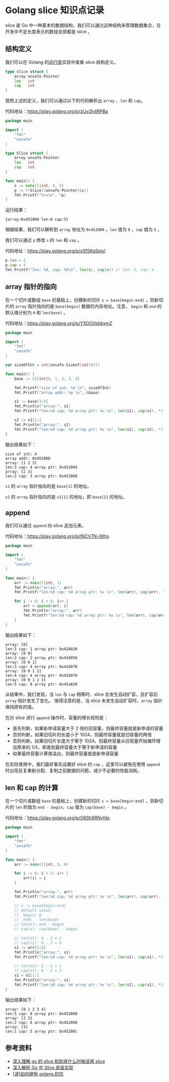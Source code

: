 # Golang slice 知识点记录

slice 是 Go 中一种基本的数据结构，我们可以通过这种结构来管理数据集合，在开发中不定长度表示的数组全部都是 slice 。

## 结构定义

我们可以在 Golang 的[运行库](https://golang.org/src/runtime/slice.go)实现中查看 slice 结构定义。

```go
type slice struct {
	array unsafe.Pointer
	len   int
	cap   int
}
```

按照上述的定义，我们可以通过以下的代码解析出 `array` 、`len` 和 `cap`。

代码地址：https://play.golang.org/p/zIJv2h4RPBa

```go
package main

import (
	"fmt"
	"unsafe"
)

type Slice struct {
	array unsafe.Pointer
	len   int
	cap   int
}

func main() {
	s := make([]int, 0, 5)
	p := (*Slice)(unsafe.Pointer(&s))
	fmt.Printf("%+v\n", *p)
}
```

运行结果：

```
{array:0x452000 len:0 cap:5}
```

根据结果，我们可以解析到 `array` 地址为 `0x452000` ，`len` 值为 `0` ，`cap` 值为 `5` 。

我们可以通过 `p` 修改 `s` 的 `len` 和 `cap` 。

代码地址：https://play.golang.org/p/xSfSKgSejxI

```go
p.len = 2
p.cap = 4
fmt.Printf("len: %d, cap: %d\n", len(s), cap(s)) // len: 2, cap: 4
```

## array 指针的指向

在一个切片或数组 `base` 的基础上，创建新的切片 `s = base[begin:end]` ，则新切片的 `array` 指针指向的是 `base[begin]` 数据的内存地址。注意， `begin` 和 `end` 的默认值分别为 `0` 和 `len(base)` 。

代码地址：https://play.golang.org/p/YXDOVebbxmZ

```go
package main

import (
	"fmt"
	"unsafe"
)

var sizeOfInt = int(unsafe.Sizeof(int(0)))

func main() {
	base := [5]int{0, 1, 2, 3, 4}

	fmt.Printf("size of int: %d \n", sizeOfInt)
	fmt.Printf("array addr: %p \n", &base)

	s1 := base[1:4]
	fmt.Println("array:", s1)
	fmt.Printf("len:%d cap: %d array ptr: %v \n", len(s1), cap(s1), *(*unsafe.Pointer)(unsafe.Pointer(&s1)))

	s2 := s1[1:]
	fmt.Println("array:", s2)
	fmt.Printf("len:%d cap: %d array ptr: %v \n", len(s2), cap(s2), *(*unsafe.Pointer)(unsafe.Pointer(&s2)))
}
```

输出结果如下：

```
size of int: 4
array addr: 0x452000
array: [1 2 3]
len:3 cap: 4 array ptr: 0x452004
array: [2 3]
len:2 cap: 3 array ptr: 0x452008
```

`s1` 的 `array` 指针指向的是 `base[1]` 的地址。

`s2` 的 `array` 指针指向的是 `s1[1]` 的地址，即 `base[2]` 的地址。

## append

我们可以通过 `append` 向 slice 追加元素。

代码地址：https://play.golang.org/p/INCV7N-iWhs

```go
package main

import (
	"fmt"
	"unsafe"
)

func main() {
	arr := make([]int, 1)
	fmt.Println("array:", arr)
	fmt.Printf("len:%d cap: %d array ptr: %v \n", len(arr), cap(arr), *(*unsafe.Pointer)(unsafe.Pointer(&arr)))

	for i := 0; i < 4; i++ {
		arr = append(arr, i)
		fmt.Println("array:", arr)
		fmt.Printf("len:%d cap: %d array ptr: %v \n", len(arr), cap(arr), *(*unsafe.Pointer)(unsafe.Pointer(&arr)))
	}
}
```

输出结果如下：

```
array: [0]
len:1 cap: 1 array ptr: 0x416020
array: [0 0]
len:2 cap: 2 array ptr: 0x416050
array: [0 0 1]
len:3 cap: 4 array ptr: 0x416070
array: [0 0 1 2]
len:4 cap: 4 array ptr: 0x416070
array: [0 0 1 2 3]
len:5 cap: 8 array ptr: 0x45a020
```

从结果中，我们发现，当 `len` 与 `cap` 相等时，slice 会发生自动扩容，且扩容后 `array` 指针发生了变化。 值得注意的是，当 slice 未发生自动扩容时，`array` 指针保持原有的值。

在对 slice 进行 `append` 操作时，容量的增长规则是：

- 首先判断，如果新申请容量大于 2 倍的旧容量，则最终容量就是新申请的容量
- 否则判断，如果旧切片的长度小于 1024，则最终容量就是旧容量的两倍
- 否则判断，如果旧切片长度大于等于 1024，则最终容量从旧容量开始循环增加原来的 1/4，即直到最终容量大于等于新申请的容量
- 如果最终容量计算值溢出，则最终容量就是新申请容量

在实际使用中，我们最好事先设置好 slice 的 `cap` ，这里可以避免在使用 `append` 时出现反复重新分配、复制之前数据的问题，减少不必要的性能消耗。

## len 和 cap 的计算

在一个切片或数组 `base` 的基础上，创建新的切片 `s = base[begin:end]` ，则新切片的 `len` 的值为 `end - begin`，`cap` 值为 `cap(base) - begin` 。

代码地址：https://play.golang.org/p/O6Sh6RNyfdx

```go
package main

import (
	"fmt"
	"unsafe"
)

func main() {
	arr := make([]int, 5, 8)

	for i := 0; i < 5; i++ {
		arr[i] = i
	}

	fmt.Println("array:", arr)
	fmt.Printf("len:%d cap: %d array ptr: %v \n", len(arr), cap(arr), *(*unsafe.Pointer)(unsafe.Pointer(&arr)))

	// s := base[begin:end]
	// default value:
	//	begin: 0
	//	end:   len(base)
	// len(s): end - begin
	// cap(s): cap(base) - begin

	// len(s1): 4 - 2 = 2
	// cap(s1): 8 - 2 = 6
	s1 := arr[2:4]
	fmt.Println("array:", s1)
	fmt.Printf("len:%d cap: %d array ptr: %v \n", len(s1), cap(s1), *(*unsafe.Pointer)(unsafe.Pointer(&s1)))

	// len(s1): 2 - 1 = 1
	// cap(s1): 6 - 1 = 5
	s1 = s1[1:]
	fmt.Println("array:", s1)
	fmt.Printf("len:%d cap: %d array ptr: %v \n", len(s1), cap(s1), *(*unsafe.Pointer)(unsafe.Pointer(&s1)))
}
```

输出结果如下：

```
array: [0 1 2 3 4]
len:5 cap: 8 array ptr: 0x452000
array: [2 3]
len:2 cap: 6 array ptr: 0x452008
array: [3]
len:1 cap: 5 array ptr: 0x45200c
```

## 参考资料

- [深入理解 go 的 slice 和到底什么时候该用 slice](https://segmentfault.com/a/1190000005812839)
- [深入解析 Go 中 Slice 底层实现](https://halfrost.com/go_slice/)
- [[译]如何避免 golang 的坑](https://gocn.vip/article/171)
